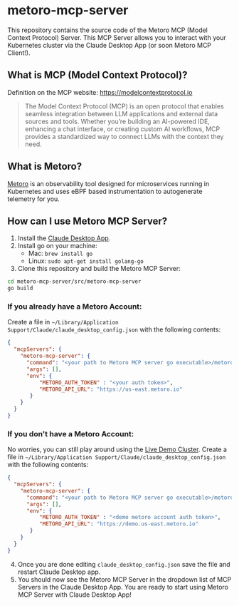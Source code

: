 # metoro-mcp-server
This repository contains the source code of the Metoro MCP (Model Context Protocol) Server. This MCP Server allows you to interact with your Kubernetes cluster via the Claude Desktop App (or soon Metoro MCP Client!).



## What is MCP (Model Context Protocol)? 
Definition on the MCP website: https://modelcontextprotocol.io
> The Model Context Protocol (MCP) is an open protocol that enables seamless integration between LLM applications and external data sources and tools. Whether you’re building an AI-powered IDE, enhancing a chat interface, or creating custom AI workflows, MCP provides a standardized way to connect LLMs with the context they need.


## What is Metoro?
[Metoro](https://metoro.io/) is an observability tool designed for microservices running in Kubernetes and uses eBPF based instrumentation to autogenerate telemetry for you.

## How can I use Metoro MCP Server? 
1. Install the [Claude Desktop App](https://claude.ai/download).
2. Install go on your machine:
   * Mac: `brew install go`
   * Linux: `sudo apt-get install golang-go`
3. Clone this repository and build the Metoro MCP Server:
```bash
cd metoro-mcp-server/src/metoro-mcp-server
go build 
```

### If you already have a Metoro Account:
Create a file in `~/Library/Application Support/Claude/claude_desktop_config.json` with the following contents:
```json
{
  "mcpServers": {
    "metoro-mcp-server": {
      "command": "<your path to Metoro MCP server go executable>/metoro-mcp-server",
      "args": [],
      "env": {
          "METORO_AUTH_TOKEN" : "<your auth token>",
          "METORO_API_URL": "https://us-east.metoro.io"
       }
    }
  }
}
```

### If you don't have a Metoro Account:
No worries, you can still play around using the [Live Demo Cluster](https://demo.us-east.metoro.io/).
   Create a file in `~/Library/Application Support/Claude/claude_desktop_config.json` with the following contents:
```json
{
  "mcpServers": {
    "metoro-mcp-server": {
      "command": "<your path to Metoro MCP server go executable>/metoro-mcp-server",
      "args": [],
      "env": {
          "METORO_AUTH_TOKEN" : "<demo metoro account auth token>",
          "METORO_API_URL": "https://demo.us-east.metoro.io"
       }
    }
  }
}
```



4. Once you are done editing `claude_desktop_config.json` save the file and restart Claude Desktop app.
5. You should now see the Metoro MCP Server in the dropdown list of MCP Servers in the Claude Desktop App. You are ready to start using Metoro MCP Server with Claude Desktop App!


